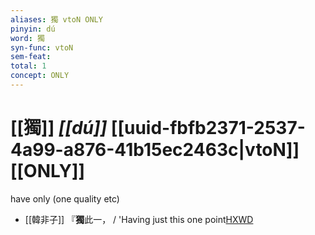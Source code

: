 ```yaml
---
aliases: 獨 vtoN ONLY
pinyin: dú
word: 獨
syn-func: vtoN
sem-feat: 
total: 1
concept: ONLY 
---
```

# [[獨]] *[[dú]]*  [[uuid-fbfb2371-2537-4a99-a876-41b15ec2463c|vtoN]] [[ONLY]]
have only (one quality etc)
 - [[韓非子]] 『**獨**此一， / 'Having just this one point[HXWD](https://hxwd.org/textview.html?location=KR3c0005_tls_033-38a.3)